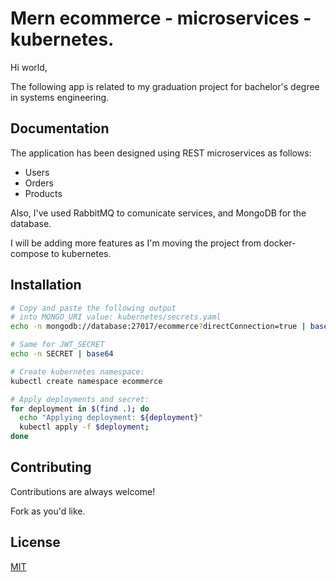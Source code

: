 # Mern ecommerce - microservices - kubernetes.

Hi world,

The following app is related to my graduation project 
for bachelor's degree in systems engineering. 


## Documentation

The application has been designed using REST microservices as follows:

- Users
- Orders
- Products

Also, I've used RabbitMQ to comunicate services, and MongoDB for
the database.

I will be adding more features as I'm moving the project from 
docker-compose to kubernetes.
## Installation

```bash
# Copy and paste the following output
# into MONGO_URI value: kubernetes/secrets.yaml 
echo -n mongodb://database:27017/ecommerce?directConnection=true | base64

# Same for JWT_SECRET
echo -n SECRET | base64

# Create kubernetes namespace:
kubectl create namespace ecommerce

# Apply deployments and secret:
for deployment in $(find .); do
  echo "Applying deployment: ${deployment}"
  kubectl apply -f $deployment;
done
```

## Contributing

Contributions are always welcome!

Fork as you'd like.


## License

[MIT](https://choosealicense.com/licenses/mit/)


